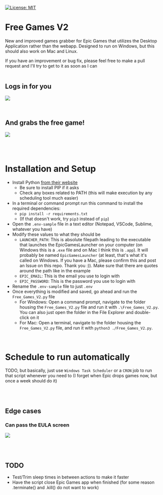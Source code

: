[![License: MIT](https://img.shields.io/badge/License-MIT-red.svg)](https://opensource.org/licenses/MIT)

# Free Games V2
New and improved games grabber for Epic Games that utilizes the Desktop Application rather than the webapp. Designed to run on Windows, but this should also work on Mac and Linux.

If you have an improvement or bug fix, please feel free to make a pull request and I'll try to get to it as soon as I can
<br><br>

## Logs in for you
![](https://github.com/MasonStooksbury/Free-Games-V2/blob/main/GIFs/login.gif)

<br>

## And grabs the free game!
![](https://github.com/MasonStooksbury/Free-Games-V2/blob/main/GIFs/grabbing_game.gif)

<br><br>

# Installation and Setup
- Install Python [from their website](https://www.python.org/downloads/)
  - Be sure to install PIP if it asks
  - Check any boxes related to PATH (this will make execution by any scheduling tool much easier)
- In a terminal or command prompt run this command to install the required dependencies:
  - `pip install -r requirements.txt`
  - (If that doesn't work, try `pip3` instead of `pip`)
- Open the `.env-sample` file in a text editor (Notepad, VSCode, Sublime, whatever you have)
- Modify these values to what they should be
  - `LAUNCHER_PATH`: This is absolute filepath leading to the executable that launches the EpicGamesLauncher on your computer (on Windows this is a `.exe` file and on Mac I think this is `.app`). It will probably be named `EpicGamesLauncher` (at least, that's what it's called on Windows. If you have a Mac, please confirm this and post an Issue on this repo. Thank you :)). Make sure that there are quotes around the path like in the example
  - `EPIC_EMAIL`: This is the email you use to login with
  - `EPIC_PASSWORD`: This is the password you use to login with
- Rename the `.env-sample` file to just `.env`
- Once everything is modified and saved, go ahead and run the `Free_Games_V2.py` file
  - For Windows: Open a command prompt, navigate to the folder housing the `Free_Games_V2.py` file and run it with `.\Free_Games_V2.py`. You can also just open the folder in the File Explorer and double-click on it
  - For Mac: Open a terminal, navigate to the folder housing the `Free_Games_V2.py` file, and run it with `python3 ./Free_Games_V2.py`.

<br>

# Schedule to run automatically
TODO, but basically, just use `Windows Task Scheduler` or a `CRON` job to run that script whenever you need to (I forget when Epic drops games now, but once a week should do it)


<br><br>

## Edge cases
### Can pass the EULA screen
![](https://github.com/MasonStooksbury/Free-Games-V2/blob/main/GIFs/passing_eula.gif)

<br><br>

## TODO
- Test/Trim sleep times in between actions to make it faster
- Have the script close Epic Games app when finished (for some reason .terminate() and .kill() do not want to work)

